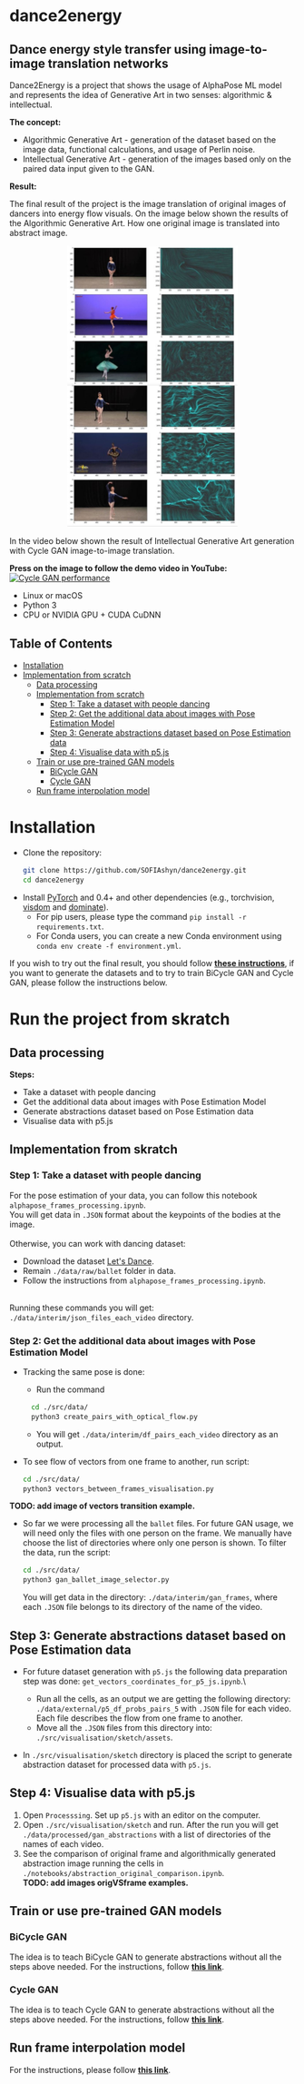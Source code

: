 # dance2energy
## Dance energy style transfer using image-to-image translation networks
Dance2Energy is a project that shows the usage of
AlphaPose ML model and represents the idea of 
Generative Art in two senses: algorithmic & intellectual.

**The concept:**
* Algorithmic Generative Art - generation of the dataset based on the
image data, functional calculations, and usage of Perlin noise.
* Intellectual Generative Art - generation of the images based only on the 
paired data input given to the GAN.

**Result:**

The final result of the project is the image translation of 
original images of dancers into energy flow visuals. On the image below
shown the results of the Algorithmic Generative Art. How one original image is 
translated into abstract image.

<p align="center">
    <img src='/reports/figures/examples_of_pairs.jpeg' width="300">
</p>

In the video below shown the result of Intellectual Generative Art 
generation with Cycle GAN image-to-image translation.

**Press on the image to follow the demo video in YouTube:**
[![Cycle GAN performance](https://img.youtube.com/vi/ZpkNwWG8qWo/0.jpg)](https://www.youtube.com/watch?v=ZpkNwWG8qWo)

- Linux or macOS
- Python 3
- CPU or NVIDIA GPU + CUDA CuDNN

## Table of Contents
  * [Installation](#installation)
  * [Implementation from scratch](#run-the-project-from-skratch)
    + [Data processing](#data-processing)
    + [Implementation from scratch](#Implementation-from-scratch)
      + [Step 1: Take a dataset with people dancing](#step-1-take-a-dataset-with-people-dancing)
      + [Step 2: Get the additional data about images with Pose Estimation Model](#step-2-get-the-additional-data-about-images-with-pose-estimation-model)
      + [Step 3: Generate abstractions dataset based on Pose Estimation data](#step-3-generate-abstractions-dataset-based-on-pose-estimation-data)
      + [Step 4: Visualise data with p5.js](#step-4-visualise-data-with-p5js)
    + [Train or use pre-trained GAN models](#train-or-use-pre-trained-gan-models)
      + [BiCycle GAN](#bicycle-gan)
      + [Cycle GAN](#cycle-gan)
    + [Run frame interpolation model](#run-frame-interpolation-model)

# Installation
- Clone the repository:
   ```bash
   git clone https://github.com/SOFIAshyn/dance2energy.git
   cd dance2energy
   ```
- Install [PyTorch](http://pytorch.org) and 0.4+ and other dependencies (e.g., torchvision, [visdom](https://github.com/facebookresearch/visdom) and [dominate](https://github.com/Knio/dominate)).
  - For pip users, please type the command `pip install -r requirements.txt`.
  - For Conda users, you can create a new Conda environment using `conda env create -f environment.yml`.

If you wish to try out the final result, you should follow [**these instructions**](src/models/pytorch-CycleGAN-and-pix2pix/README.md), if you want to generate the datasets and to try to train BiCycle GAN and Cycle GAN, please follow the instructions below.

# Run the project from skratch
## Data processing
**Steps:**
  - Take a dataset with people dancing
  - Get the additional data about images with Pose Estimation Model
  - Generate abstractions dataset based on Pose Estimation data
  - Visualise data with p5.js

## Implementation from skratch

### Step 1: Take a dataset with people dancing
For the pose estimation of your data, you can follow this notebook 
`alphapose_frames_processing.ipynb`.\
You will get data in `.JSON` format about the keypoints of the bodies at the image.\
\
Otherwise, you can work with dancing dataset:
   - Download the dataset [Let's Dance](https://www.cc.gatech.edu/cpl/projects/dance/).
   - Remain `./data/raw/ballet` folder in data. 
   - Follow the instructions from `alphapose_frames_processing.ipynb`.

\
Running these commands you will get: `./data/interim/json_files_each_video` directory.

### Step 2: Get the additional data about images with Pose Estimation Model

* Tracking the same pose is done:
   - Run the command
   ```bash
     cd ./src/data/   
     python3 create_pairs_with_optical_flow.py
   ```
   - You will get `./data/interim/df_pairs_each_video` directory as an output.

* To see flow of vectors from one frame to another, run script:
   ```bash
   cd ./src/data/
   python3 vectors_between_frames_visualisation.py   
   ```
**TODO: add image of vectors transition example.**

* So far we were processing all the `ballet` files. For future GAN usage, 
we will need only the files with one person on the frame. We manually have 
choose the list of directories where only one person is shown. To filter the data, run the script:
   ```bash
   cd ./src/data/
   python3 gan_ballet_image_selector.py
   ```
   You will get data in the directory: `./data/interim/gan_frames`, where each `.JSON` 
file belongs to its directory of the name of the video.

## Step 3: Generate abstractions dataset based on Pose Estimation data

* For future dataset generation with `p5.js` the following data preparation step 
was done: `get_vectors_coordinates_for_p5_js.ipynb`.\
   - Run all the cells, as an output we are getting the following directory: 
`./data/external/p5_df_probs_pairs_5` with `.JSON` file for each video. Each file
describes the flow from one frame to another.
   - Move all the `.JSON` files from this directory into: 
   `./src/visualisation/sketch/assets`.
   
* In `./src/visualisation/sketch` directory is placed the script to generate 
abstraction dataset for processed data with `p5.js`.

## Step 4: Visualise data with p5.js
1. Open `Processsing`. Set up `p5.js` with an editor on the computer. 
2. Open `./src/visualisation/sketch` and run.
   After the run you will get `./data/processed/gan_abstractions` with 
a list of directories of the names of each video.
3. See the comparison of original frame and algorithmically generated 
abstraction image running the cells in 
`./notebooks/abstraction_original_comparison.ipynb`.\
**TODO: add images origVSframe examples.**

## Train or use pre-trained GAN models

### BiCycle GAN
The idea is to teach BiCycle GAN to generate abstractions without all the steps above needed. For the instructions, follow [**this link**](src/models/PyTorch-GAN/README.md).

### Cycle GAN
The idea is to teach Cycle GAN to generate abstractions without all the steps above needed. For the instructions, follow [**this link**](src/models/pytorch-CycleGAN-and-pix2pix/README.md).

## Run frame interpolation model
For the instructions, please follow [**this link**](src/models/frame-interpolation4large-motion/README.md).









